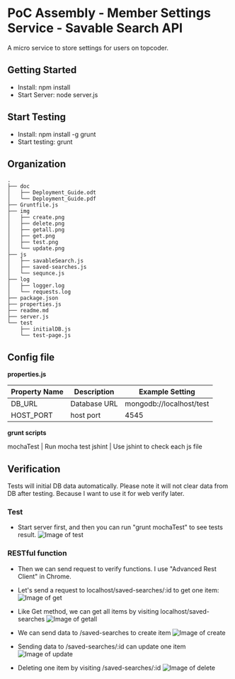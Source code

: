 # PoC Assembly - Member Settings Service - Savable Search API

A micro service to store settings for users on topcoder.


## Getting Started

* Install: npm install
* Start Server: node server.js


## Start Testing

* Install: npm install -g grunt
* Start testing: grunt


## Organization

```
.
├── doc
│   ├── Deployment_Guide.odt
│   └── Deployment_Guide.pdf
├── Gruntfile.js
├── img
│   ├── create.png
│   ├── delete.png
│   ├── getall.png
│   ├── get.png
│   ├── test.png
│   └── update.png
├── js
│   ├── savableSearch.js
│   ├── saved-searches.js
│   └── sequnce.js
├── log
│   ├── logger.log
│   └── requests.log
├── package.json
├── properties.js
├── readme.md
├── server.js
└── test
    ├── initialDB.js
    └── test-page.js

```


## Config file

**properties.js**

Property Name | Description | Example Setting
------------- | ----------- | -------------
DB_URL | Database URL | mongodb://localhost/test
HOST_PORT | host port | 4545


**grunt scripts**

mochaTest | Run mocha test
jshint | Use jshint to check each js file


## Verification

Tests will initial DB data automatically. Please note it will not clear data from DB after testing.
Because I want to use it for web verify later.


### Test

* Start server first, and then you can run "grunt mochaTest" to see tests result.
  ![Image of test](img/test.png)


### RESTful function


* Then we can send request to verify functions.
  I use "Advanced Rest Client" in Chrome.


* Let's send a request to localhost/saved-searches/:id to get one item:
  ![Image of get](img/get.png)


* Like Get method, we can get all items by visiting localhost/saved-searches
  ![Image of getall](img/getall.png)


* We can send data to /saved-searches to create item
  ![Image of create](img/create.png)


* Sending data to /saved-searches/:id can update one item
  ![Image of update](img/update.png)


* Deleting one item by visiting /saved-searches/:id
  ![Image of delete](img/delete.png)


